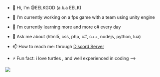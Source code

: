 - 👋 Hi, I’m @EELKGOD (a.k.a EELK)

- 🔭 I’m currently working on a fps game with a team using unity engine

- 🌱 I’m currently learning more and more c# every day

- 💬 Ask me about (html5, css, php, c#, c++, nodejs, python, lua)

- 📫 How to reach me: through [Discord Server](https://discord.gg/7WCa6XqzEk)  

- ⚡ Fun fact: i love turtles , and well experienced in coding -->

<img src="https://github-readme-stats.vercel.app/api?username=iampawan&&show_icons=true&title_color=ffffff&icon_color=bb2acf&text_color=daf7dc&bg_color=151515">

<!---
EELKGOD/EELKGOD is a ✨ special ✨ repository because its `README.md` (this file) appears on your GitHub profile.
You can click the Preview link to take a look at your changes.
--->
